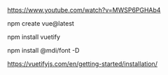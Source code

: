 https://www.youtube.com/watch?v=MWSP6PGHAb4

npm create vue@latest

npm install vuetify

npm install @mdi/font -D

https://vuetifyjs.com/en/getting-started/installation/
